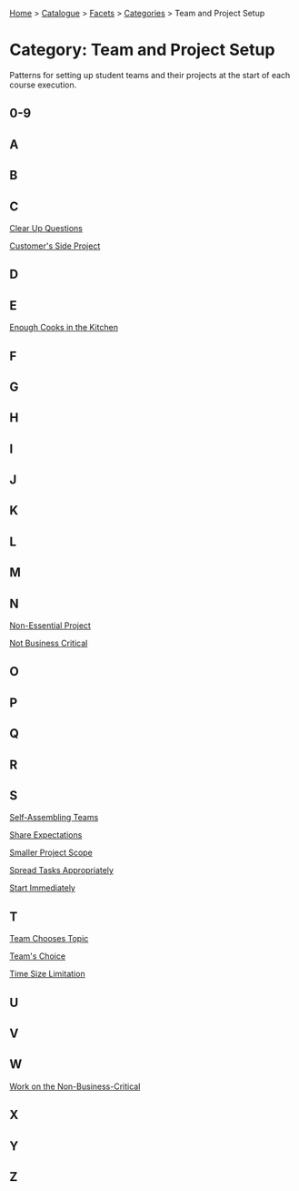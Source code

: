 [Home](../../../README.md) > [Catalogue](../../../Patterns_catalogue.md) > [Facets](../facets.md) > [Categories](categories.md) > Team and Project Setup
# Category: Team and Project Setup

Patterns for setting up student teams and their projects at the start of each course execution.

## 0-9

## A

## B

## C
[Clear Up Questions](../../Clear_Up_Questions.md)

[Customer's Side Project](../../Non-Essential_Project.md)

## D

## E
[Enough Cooks in the Kitchen](../../Team_Size_Limitation.md)

## F

## G

## H

## I

## J

## K

## L

## M

## N
[Non-Essential Project](../../Non-Essential_Project.md)

[Not Business Critical](../../Non-Essential_Project.md)

## O

## P

## Q

## R

## S
[Self-Assembling Teams](../../Self-Assembling_Teams.md)

[Share Expectations](../../Share_Expectations.md)

[Smaller Project Scope](../../Smaller_Project_Scope.md)

[Spread Tasks Appropriately](../../Spread_Tasks_Appropriately.md)

[Start Immediately](../../Start_Immediately.md)

## T
[Team Chooses Topic](../../Teams_Choice.md)

[Team's Choice](../../Teams_Choice.md)

[Time Size Limitation](../../Team_Size_Limitation.md)

## U

## V

## W
[Work on the Non-Business-Critical](../../Non-Essential_Project.md)

## X

## Y

## Z
